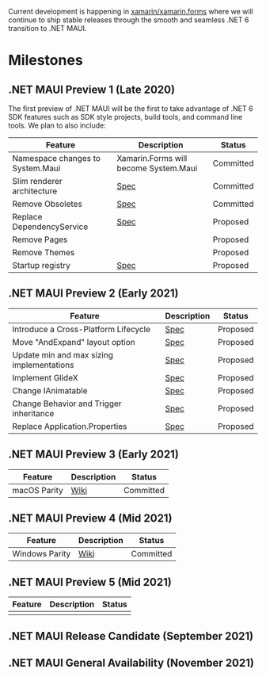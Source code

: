 Current development is happening in [xamarin/xamarin.forms](https://github.com/xamarin/xamarin.forms) where we will continue to ship stable releases through the smooth and seamless .NET 6 transition to .NET MAUI.

# Milestones

## **.NET MAUI Preview 1 (Late 2020)**

The first preview of .NET MAUI will be the first to take advantage of .NET 6 SDK features such as SDK style projects, build tools, and command line tools. We plan to also include:

| **Feature**                            | **Description**                                              | **Status** |
| -------------------------------------- | ------------------------------------------------------------ | ---------- |
| Namespace changes to System.Maui | Xamarin.Forms will become System.Maui | Committed |
| Slim renderer architecture | [Spec](https://github.com/dotnet/maui/issues/28) | Committed |
| Remove Obsoletes | [Spec](https://github.com/dotnet/maui/issues/21) | Committed |
| Replace DependencyService | [Spec](https://github.com/dotnet/maui/issues/24) | Proposed |
| Remove Pages |  | Proposed |
| Remove Themes |  | Proposed |
| Startup registry | [Spec](https://github.com/dotnet/maui/issues/26) | Proposed |

## **.NET MAUI Preview 2 (Early 2021)**

| **Feature**                            | **Description**                                              | **Status** |
| -------------------------------------- | ------------------------------------------------------------ | ---------- |
| Introduce a Cross-Platform Lifecycle | [Spec](tbd) | Proposed |
| Move "AndExpand" layout option | [Spec](https://github.com/dotnet/maui/issues/29) | Proposed |
| Update min and max sizing implementations | [Spec](TBD) | Proposed |
| Implement GlideX | [Spec](TBD) | Proposed |
| Change IAnimatable | [Spec](https://github.com/dotnet/maui/issues/17) | Proposed |
| Change Behavior and Trigger inheritance | [Spec](https://github.com/xamarin/maui/issues/76) | Proposed |
| Replace Application.Properties | [Spec](https://github.com/dotnet/maui/issues/22) | Proposed |

## **.NET MAUI Preview 3 (Early 2021)**

| **Feature**                            | **Description**                                              | **Status** |
| -------------------------------------- | ------------------------------------------------------------ | ---------- |
| macOS Parity | [Wiki](https://github.com/dotnet/maui/wiki/Status) | Committed |

## **.NET MAUI Preview 4 (Mid 2021)**

| **Feature**                            | **Description**                                              | **Status** |
| -------------------------------------- | ------------------------------------------------------------ | ---------- |
| Windows Parity | [Wiki](https://github.com/dotnet/maui/wiki/Status) | Committed|

## **.NET MAUI Preview 5 (Mid 2021)**

| **Feature**                            | **Description**                                              | **Status** |
| -------------------------------------- | ------------------------------------------------------------ | ---------- |
|  |  | |

## **.NET MAUI Release Candidate (September 2021)**

## **.NET MAUI General Availability (November 2021)**


